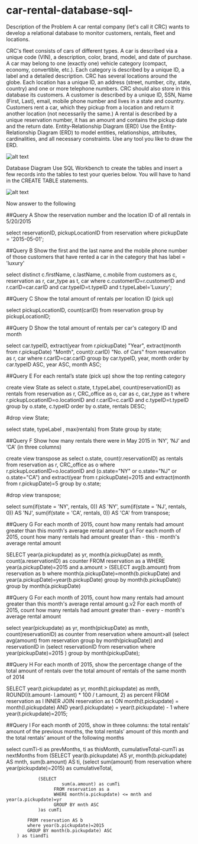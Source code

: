 # car-rental-database-sql-

Description of the Problem 
A car rental company (let's call it CRC) wants to develop a relational database to monitor customers, rentals, fleet and locations.
 
CRC's fleet consists of cars of different types. A car is described via a unique code (VIN), a description, color, brand, model, and date of purchase. A car may belong to one (exactly one) vehicle category (compact, economy, convertible, etc.). Each category is described by a unique ID, a label and a detailed description. CRC has several locations around the globe. Each location has a unique ID, an address (street, number, city, state, country) and one or more telephone numbers. CRC should also store in this database its customers. A customer is described by a unique ID, SSN, Name (First, Last), email, mobile phone number and lives in a state and country. Customers rent a car, which they pickup from a location and return it another location (not necessarily the same.) A rental is described by a unique reservation number, it has an amount and contains the pickup date and the return date.
Entity-Relationship Diagram (ERD) 
Use the Entity-Relationship Diagram (ERD) to model entities, relationships, attributes, cardinalities, and all necessary constraints. Use any tool you like to draw the ERD. 

![alt text](https://github.com/evagian/car-rental-database-sql-/blob/master/images/car-er.png)

Database Diagram
Use SQL Workbench to create the tables and insert a few records into the tables to test your queries below. You will have to hand in the CREATE TABLE statements. 

![alt text](https://github.com/evagian/car-rental-database-sql-/blob/master/images/car-db.png)

Now answer to the following 

##Query A
Show the reservation number and the location ID of all rentals in 5/20/2015 

select reservationID, pickupLocationID 
from reservation
where pickupDate = '2015-05-01';

##Query B
Show the first and the last name and the mobile phone number of those customers that have rented a car in the category that has label = 'luxury' 

select distinct c.firstName, c.lastName, c.mobile
from customers as c, reservation as r, car_type as t, car 
where c.customerID=r.customerID and r.carID=car.carID and car.typeID=t.typeID and t.typeLabel='Luxury';

##Query C
Show the total amount of rentals per location ID (pick up) 

select pickupLocationID, count(carID)
from reservation 
group by pickupLocationID;

##Query D
Show the total amount of rentals per car's category ID and month 

select car.typeID,  extract(year from r.pickupDate) "Year", extract(month from r.pickupDate) "Month", count(r.carID) "No. of Cars"
from  reservation as r, car
where r.carID=car.carID 
group by car.typeID, year, month
order by car.typeID ASC, year ASC, month ASC;

##Query E
For each rental’s state (pick up) show the top renting category 

create view State as
select o.state, t.typeLabel, count(reservationID) as rentals
from reservation as r, CRC_office as o, car as c, car_type as t
where r.pickupLocationID=o.locationID and r.carID=c.carID and c.typeID=t.typeID 
group by o.state, c.typeID
order by o.state, rentals DESC;

#drop view State;

select state, typeLabel , max(rentals) 
from State
group by state;

##Query F
Show how many rentals there were in May 2015 in ‘NY’, ‘NJ’ and ‘CA’ (in three columns) 

create view transpose as
select o.state, count(r.reservationID) as rentals
from reservation as r, CRC_office as o
where r.pickupLocationID=o.locationID and (o.state="NY" or o.state="NJ" or o.state="CA") and extract(year from r.pickupDate)=2015 and extract(month from r.pickupDate)=5
group by o.state; 

#drop view transpose;

select 
  sum(if(state = 'NY', rentals, 0)) AS 'NY', 
  sum(if(state = 'NJ', rentals, 0)) AS 'NJ', 
  sum(if(state = 'CA', rentals, 0)) AS 'CA'
        from transpose;

##Query G
For each month of 2015, count how many rentals had amount greater than this month's average rental amount 
g.v1 For each month of 2015, count how many rentals had amount greater than - this - month's average rental amount

SELECT year(a.pickupdate) as yr, month(a.pickupDate) as mnth, count(a.reservationID) as counter
FROM reservation as a
WHERE year(a.pickupDate)=2015 and a.amount > 
(SELECT avg(b.amount)
from reservation as b
where month(a.pickupDate)=month(b.pickupDate) and year(a.pickupDate)=year(b.pickupDate) 
group by month(b.pickupDate))
group by month(a.pickupDate)

##Query G
For each month of 2015, count how many rentals had amount greater than this month's average rental amount 
g.v2 For each month of 2015, count how many rentals had amount greater than - every - month's average rental amount

select year(pickupdate) as yr, month(pickupDate) as mnth, count(reservationID) as counter
from reservation
where amount>all
(select avg(amount)
from reservation
group by month(pickupDate))
and reservationID in
(select reservationID 
from reservation
where year(pickupDate)=2015 )
group by month(pickupDate);
																				
##Query H
For each month of 2015, show the percentage change of the total amount of rentals over the total amount of rentals of the same month of 2014 

SELECT year(t.pickupdate) as yr, month(t.pickupdate) as mnth, ROUND((t.amount- l.amount) * 100 / 
       t.amount, 2) as percent
FROM      reservation as l
INNER JOIN reservation as t 
ON month(t.pickupdate) = month(l.pickupdate) AND year(l.pickupdate) = year(t.pickupdate) - 1 where year(t.pickupdate)=2015;

##Query I
For each month of 2015, show in three columns: the total rentals’ amount of the previous months, the total rentals’ amount of this month and the total rentals’ amount of the following months 

select cumTi-ti as prevMonths, ti as thisMonth, cumulativeTotal-cumTi as nextMonths  from
	(SELECT 
			year(b.pickupdate) AS yr, month(b.pickupdate) AS mnth,
			sum(b.amount) AS ti, (select sum(amount) from reservation where year(pickupdate)=2015) as cumulativeTotal,

				(SELECT   
						 sum(a.amount) as cumTi 
					  FROM reservation as a
					  WHERE month(a.pickupdate) <= mnth and year(a.pickupdate)=yr
                      GROUP BY mnth ASC
				)as cumTi
			
            FROM reservation AS b
			where year(b.pickupdate)=2015 
			GROUP BY month(b.pickupdate) ASC
		) as tiandTi
        

